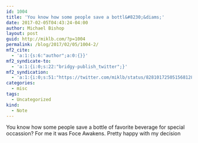 ```yaml
---
id: 1004
title: 'You know how some people save a bottl&#8230;&diams;'
date: 2017-02-05T04:43:24-04:00
author: Michael Bishop
layout: post
guid: http://miklb.com/?p=1004
permalink: /blog/2017/02/05/1004-2/
mf2_cite:
  - 'a:1:{s:6:"author";a:0:{}}'
mf2_syndicate-to:
  - 'a:1:{i:0;s:22:"bridgy-publish_twitter";}'
mf2_syndication:
  - 'a:1:{i:0;s:51:"https://twitter.com/miklb/status/828101725051568128";}'
categories:
  - misc
tags:
  - Uncategorized
kind:
  - Note
---
```

You know how some people save a bottle of favorite beverage for special occassion? For me it was Foce Awakens. Pretty happy with my decision